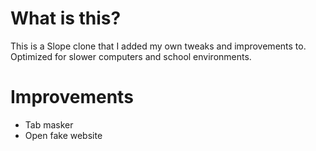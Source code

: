 # What is this?

This is a Slope clone that I added my own tweaks and improvements to. Optimized for slower computers and school environments.

# Improvements

- Tab masker
- Open fake website